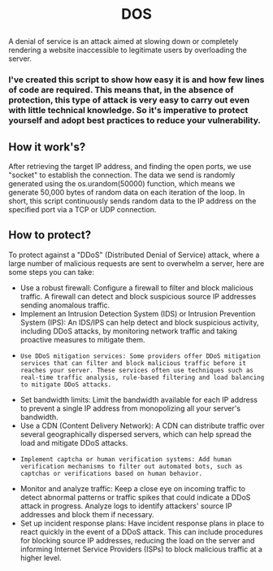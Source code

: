 
# <p align="center">DOS</p>
  
A denial of service is an attack aimed at slowing down or completely rendering a website inaccessible to legitimate users by overloading the server.

### I've created this script to show how easy it is and how few lines of code are required. This means that, in the absence of protection, this type of attack is very easy to carry out even with little technical knowledge. So it's imperative to protect yourself and adopt best practices to reduce your vulnerability.

## How it work's?
After retrieving the target IP address, and finding the open ports, we use "socket" to establish the connection.
The data we send is randomly generated using the os.urandom(50000) function, which means we generate 50,000 bytes of random data on each iteration of the loop.
In short, this script continuously sends random data to the IP address on the specified port via a TCP or UDP connection.

## How to protect?
To protect against a "DDoS" (Distributed Denial of Service) attack, where a large number of malicious requests are sent to overwhelm a server, here are some steps you can take:
- Use a robust firewall: Configure a firewall to filter and block malicious traffic. A firewall can detect and block suspicious source IP addresses sending anomalous traffic.
-  Implement an Intrusion Detection System (IDS) or Intrusion Prevention System (IPS): An IDS/IPS can help detect and block suspicious activity, including DDoS attacks, by monitoring network traffic and taking proactive measures to mitigate them.
-     Use DDoS mitigation services: Some providers offer DDoS mitigation services that can filter and block malicious traffic before it reaches your server. These services often use techniques such as real-time traffic analysis, rule-based filtering and load balancing to mitigate DDoS attacks.
-  Set bandwidth limits: Limit the bandwidth available for each IP address to prevent a single IP address from monopolizing all your server's bandwidth.
- Use a CDN (Content Delivery Network): A CDN can distribute traffic over several geographically dispersed servers, which can help spread the load and mitigate DDoS attacks.
-     Implement captcha or human verification systems: Add human verification mechanisms to filter out automated bots, such as captchas or verifications based on human behavior. 
- Monitor and analyze traffic: Keep a close eye on incoming traffic to detect abnormal patterns or traffic spikes that could indicate a DDoS attack in progress. Analyze logs to identify attackers' source IP addresses and block them if necessary.
- Set up incident response plans: Have incident response plans in place to react quickly in the event of a DDoS attack. This can include procedures for blocking source IP addresses, reducing the load on the server and informing Internet Service Providers (ISPs) to block malicious traffic at a higher level.

    